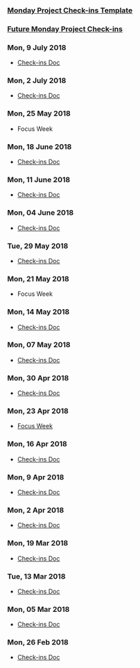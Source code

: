 ###  [Monday Project Check-ins Template](https://drive.google.com/open?id=1qvFXSTtcp138DnNTatxHlPendBrK6boR-cwjwC1neag)
###  [Future Monday Project Check-ins](https://drive.google.com/open?id=1a5qua0PCYewuzhSkIlgjs51upUxF9Dbr)

### Mon, 9 July 2018
* [Check-ins Doc](https://drive.google.com/open?id=1Vsyg0JT2X8dYCKsixsP79M3DFC_ElhBlYkz7jEiXN1M)

### Mon, 2 July 2018
* [Check-ins Doc](https://drive.google.com/open?id=16x7Rgv_mRJH4KDwcOokO44m_5QG8r_SBBZrhGMd7acE)

### Mon, 25 May 2018
* Focus Week

### Mon, 18 June 2018
* [Check-ins Doc](https://docs.google.com/document/d/1cD5sMR3xBayuCO5CwfKWo-ER5v3hGqrjkt84WtkhQc8/edit#heading=h.193mswm8qjsq)

### Mon, 11 June 2018
* [Check-ins Doc](https://drive.google.com/open?id=1snw8IE5P9NAzoolKKIuPgkThD6Qo0CE1J3LK3fIu1cM)

### Mon, 04 June 2018
* [Check-ins Doc](https://docs.google.com/document/d/1__7EZ_hqxx0mMSDQYOBeGO3biWzEswA8GqPBWCyqsfU/edit)

### Tue, 29 May 2018
* [Check-ins Doc](https://docs.google.com/document/d/10dj3vWDlII49z1ipIF02AUPkcXVdIcCY3kmSFF-EdVo/edit?usp=sharing)

### Mon, 21 May 2018
* Focus Week

### Mon, 14 May 2018
* [Check-ins Doc](https://drive.google.com/open?id=1LcsR-Ir6CATF9qbTC5UuZ8fq9sxEsqX5335l6Mq-s80)

### Mon, 07 May 2018
* [Check-ins Doc](https://drive.google.com/open?id=1kjCibqb6JtX-bHIN96puqVlTR4UrYm0An52r0J5wxho)

### Mon, 30 Apr 2018
* [Check-ins Doc](https://drive.google.com/open?id=1SFUg_zeyHIkYWn56ij-4M5hk-PhQGSm4IeDpOTclQbg)

### Mon, 23 Apr 2018
* [Focus Week](https://drive.google.com/open?id=1yjCwf7Kd233zwMQ1JTkm-2W2M7IgiQ181GnV184XZCo)

### Mon, 16 Apr 2018
* [Check-ins Doc](https://drive.google.com/open?id=1aSa4pBafobVYYQTwv11NAJPygSnrlMafytOrdE41Ptc)

### Mon, 9 Apr 2018
* [Check-ins Doc](https://drive.google.com/open?id=1HQLipgSHCIEs0dQAG7RoSWyK-2LiIfbOnHjV-0IOs7s)

### Mon, 2 Apr 2018
* [Check-ins Doc](https://drive.google.com/open?id=1oLeivtOGkBPCoVdCCZx5cb1U_mpchaI6NWQKnOiIquU)

### Mon, 19 Mar 2018
* [Check-ins Doc](https://drive.google.com/open?id=1Zc0IRzgwsOtqXAL6WKC92VK9mtXBN3DzyIzA7SDep7o)

### Tue, 13 Mar 2018
* [Check-ins Doc](https://drive.google.com/open?id=1ooSWmkwB1GD2XV3bIiS9jwYBcZPL6kFKgTW7-7epjdM)

### Mon, 05 Mar 2018
* [Check-ins Doc](https://drive.google.com/open?id=1FfemicpCf5ZfE_ECSR5RvXBFfNiR1VsR4MSPYV48Fd0)

### Mon, 26 Feb 2018
* [Check-ins Doc](https://drive.google.com/open?id=1oX3Njo_plZ-sD7gZkN1f3drGgvHJ-XdGXyhuiJw_kpM)